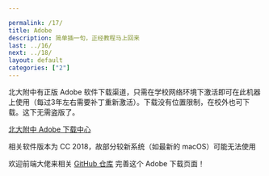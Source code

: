 ```yaml
---

permalink: /17/
title: Adobe
description: 简单插一句，正经教程马上回来
last: ../16/
next: ../18/
layout: default
categories: ["2"]
---
```


<script>
  document.addEventListener('DOMContentLoaded',function(){
    if (typeof(Storage) !== "undefined")
    {
      localStorage.setItem("step", "/17/");
    }
  });
</script>

北大附中有正版 Adobe 软件下载渠道，只需在学校网络环境下激活即可在此机器上使用（每过3年左右需要补丁重新激活）。下载没有位置限制，在校外也可下载。这下无需盗版了。


<a href="https://pkuschool.github.io/adobedl/" class=" btn red darken-3 white-text" target="_blank">北大附中 Adobe 下载中心</a>

相关软件版本为 CC 2018，故部分较新系统（如最新的 macOS）可能无法使用

欢迎前端大佬来相关 [GitHub 仓库](https://github.com/pkuschool/adobedl) 完善这个 Adobe 下载页面！